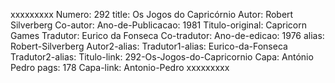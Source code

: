 xxxxxxxxx
Numero: 292
title: Os Jogos do Capricórnio
Autor: Robert Silverberg
Co-autor: 
Ano-de-Publicacao: 1981
Titulo-original: Capricorn Games
Tradutor: Eurico da Fonseca
Co-tradutor: 
Ano-de-edicao: 1976
alias: Robert-Silverberg
Autor2-alias: 
Tradutor1-alias: Eurico-da-Fonseca
Tradutor2-alias: 
Titulo-link: 292-Os-Jogos-do-Capricornio
Capa: António Pedro
pags: 178
Capa-link: Antonio-Pedro
xxxxxxxxx